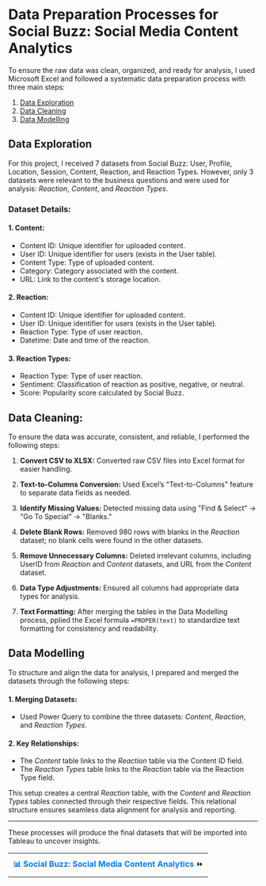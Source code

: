 # Data Preparation Processes for Social Buzz: Social Media Content Analytics

To ensure the raw data was clean, organized, and ready for analysis, I used Microsoft Excel and followed a systematic data preparation process with three main steps:

1. [Data Exploration](#data-exploration)
2. [Data Cleaning](#data-cleaning)
3. [Data Modelling](#data-modelling)


## Data Exploration

For this project, I received 7 datasets from Social Buzz: User, Profile, Location, Session, Content, Reaction, and Reaction Types. However, only 3 datasets were relevant to the business questions and were used for analysis: *Reaction*, *Content*, and *Reaction Types*.

### Dataset Details:
#### 1. Content:
- Content ID: Unique identifier for uploaded content.
- User ID: Unique identifier for users (exists in the User table).
- Content Type: Type of uploaded content. 
- Category: Category associated with the content.
- URL: Link to the content's storage location.

#### 2. Reaction: 
- Content ID: Unique identifier for uploaded content.
- User ID: Unique identifier for users (exists in the User table).
- Reaction Type: Type of user reaction.
- Datetime: Date and time of the reaction.

#### 3. Reaction Types: 
- Reaction Type: Type of user reaction.
- Sentiment: Classification of reaction as positive, negative, or neutral.
- Score: Popularity score calculated by Social Buzz.


## Data Cleaning:

To ensure the data was accurate, consistent, and reliable, I performed the following steps:

1. **Convert CSV to XLSX:** Converted raw CSV files into Excel format for easier handling.
   
2. **Text-to-Columns Conversion:** Used Excel’s "Text-to-Columns" feature to separate data fields as needed.
   
3. **Identify Missing Values:** Detected missing data using "Find & Select" → "Go To Special" → "Blanks."
   
4. **Delete Blank Rows:** Removed 980 rows with blanks in the *Reaction* dataset; no blank cells were found in the other datasets.
   
5. **Remove Unnecessary Columns:** Deleted irrelevant columns, including UserID from *Reaction* and *Content* datasets, and URL from the *Content* dataset.
    
6. **Data Type Adjustments:** Ensured all columns had appropriate data types for analysis.
    
7. **Text Formatting:** After merging the tables in the Data Modelling process, pplied the Excel formula ```=PROPER(text)``` to standardize text formatting for consistency and readability.


## Data Modelling

To structure and align the data for analysis, I prepared and merged the datasets through the following steps:

#### 1. Merging Datasets:

- Used Power Query to combine the three datasets: *Content*, *Reaction*, and *Reaction Types*.

#### 2. Key Relationships:

- The *Content* table links to the *Reaction* table via the Content ID field.
- The *Reaction Types* table links to the *Reaction* table via the Reaction Type field.

This setup creates a central *Reaction* table, with the *Content* and *Reaction Types* tables connected through their respective fields. This relational structure ensures seamless data alignment for analysis and reporting.

---
These processes will produce the final datasets that will be imported into Tableau to uncover insights.

<table style="width:100%; border-collapse: collapse;">
  <tr>
    <td style="text-align: left; padding:10px;">
       <a href="https://mramadhankesapi.github.io/Social-Buzz...Social-Media-Content-Analytics/" style="text-decoration: none; font-weight: bold; color: #007bff;">📊 Social Buzz: Social Media Content Analytics</a> ⏩
    </td>
  </tr>
</table>
